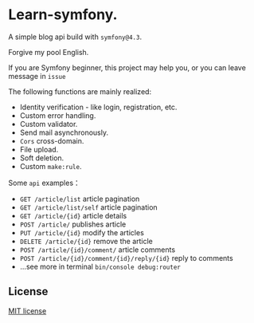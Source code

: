 # Learn-symfony.
A simple blog api build with `symfony@4.3`.

Forgive my pool English. 

If you are Symfony beginner, this project may help you, or you can leave message in `issue`

The following functions are mainly realized:

- Identity verification - like login, registration, etc.
- Custom error handling.
- Custom validator.
- Send mail asynchronously.
- `Cors` cross-domain.
- File upload.
- Soft deletion.
- Custom `make:rule`.

Some `api` examples：
 
- `GET /article/list` article pagination
- `GET /article/list/self` article pagination
- `GET /article/{id}` article details
- `POST /article/` publishes article
- `PUT /article/{id}` modify the articles
- `DELETE /article/{id}` remove the article 
- `POST /article/{id}/comment/` article comments
- `POST /article/{id}/comment/{id}/reply/{id}` reply to comments
- ...see more in terminal `bin/console debug:router`

## License

[MIT license](http://opensource.org/licenses/MIT)
